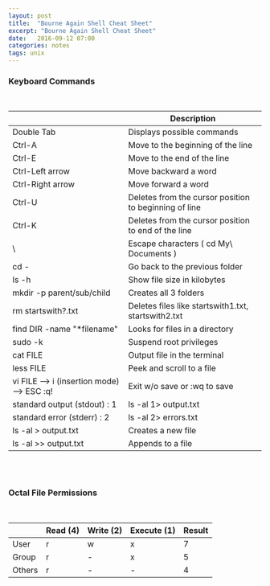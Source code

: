```yaml
---
layout: post
title:  "Bourne Again Shell Cheat Sheet"
excerpt: "Bourne Again Shell Cheat Sheet"
date:   2016-09-12 07:00
categories: notes
tags: unix
---
```


<p><h3>Keyboard Commands</h3></p><br />
<table class="table table-bordered table-striped">
  <thead>
    <tr>
        <th></th>
        <th>Description</th>
    </tr>
  </thead>
  <tbody>
    <tr>
        <td>Double Tab</td>
        <td>Displays possible commands</td>
    </tr>
    <tr>
        <td>Ctrl-A</td>
        <td>Move to the beginning of the line</td>
    </tr>
    <tr>
      <td>Ctrl-E</td>
      <td>Move to the end of the line</td>
    </tr>
    <tr>
      <td>Ctrl-Left arrow</td>
      <td>Move backward a word</td>
    </tr>
    <tr>
      <td>Ctrl-Right arrow</td>
      <td>Move forward a word</td>
    </tr>
    <tr>
      <td>Ctrl-U</td>
      <td>Deletes from the cursor position to beginning of line</td>
    </tr>
    <tr>
      <td>Ctrl-K</td>
      <td>Deletes from the cursor position to end of the line</td>
    </tr>
    <tr>
      <td>\</td>
      <td>Escape characters ( cd My\ Documents )</td>
    </tr>
    <tr>
      <td>cd -</td>
      <td>Go back to the previous folder</td>
    </tr>
    <tr>
      <td>ls -h</td>
      <td>Show file size in kilobytes</td>
    </tr>
    <tr>
      <td>mkdir -p parent/sub/child</td>
      <td>Creates all 3 folders</td>
    </tr>
    <tr>
      <td>rm startswith?.txt</td>
      <td>Deletes files like startswith1.txt, startswith2.txt</td>
    </tr>
    <tr>
      <td>find DIR -name "*filename"</td>
      <td>Looks for files in a directory</td>
    </tr>
    <tr>
      <td>sudo -k</td>
      <td>Suspend root privileges</td>
    </tr>
    <tr>
      <td>cat FILE</td>
      <td>Output file in the terminal</td>
    </tr>
    <tr>
      <td>less FILE</td>
      <td>Peek and scroll to a file</td>
    </tr>
    <tr>
      <td>vi FILE --> i (insertion mode) --> ESC :q!</td>
      <td>Exit w/o save or :wq to save</td>
    </tr>
    <tr>
      <td>standard output (stdout)    : 1</td>
      <td>ls -al 1> output.txt</td>
    </tr>
    <tr>
      <td>standard error  (stderr)    : 2</td>
      <td>ls -al 2> errors.txt</td>
    </tr>
    <tr>
      <td>ls -al > output.txt</td>
      <td>Creates a new file</td>
    </tr>
    <tr>
      <td>ls -al >> output.txt</td>
      <td>Appends to a file</td>
    </tr>
  </tbody>
</table>
<br /><br />
<p><h3>Octal File Permissions</h3></p><br />
<table class="table table-bordered table-striped">
  <thead>
    <tr>
      <th></th>
      <th>Read (4)</th>
      <th>Write (2)</th>
      <th>Execute (1)</th>
      <th>Result</th>
    </tr>
  </thead>
  <tbody>
    <tr>
      <td>User</td>
      <td>r</td>
      <td>w</td>
      <td>x</td>
      <td>7</td>
    </tr>
    <tr>
      <td>Group</td>
      <td>r</td>
      <td>-</td>
      <td>x</td>
      <td>5</td>
    </tr>
    <tr>
      <td>Others</td>
      <td>r</td>
      <td>-</td>
      <td>-</td>
      <td>4</td>
    </tr>
  </tbody>
</table>
